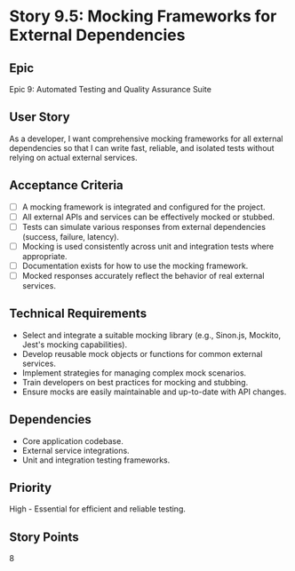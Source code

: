 # Story 9.5: Mocking Frameworks for External Dependencies

## Epic

Epic 9: Automated Testing and Quality Assurance Suite

## User Story

As a developer, I want comprehensive mocking frameworks for all external dependencies so that I can write fast, reliable, and isolated tests without relying on actual external services.

## Acceptance Criteria

- [ ] A mocking framework is integrated and configured for the project.
- [ ] All external APIs and services can be effectively mocked or stubbed.
- [ ] Tests can simulate various responses from external dependencies (success, failure, latency).
- [ ] Mocking is used consistently across unit and integration tests where appropriate.
- [ ] Documentation exists for how to use the mocking framework.
- [ ] Mocked responses accurately reflect the behavior of real external services.

## Technical Requirements

- Select and integrate a suitable mocking library (e.g., Sinon.js, Mockito, Jest's mocking capabilities).
- Develop reusable mock objects or functions for common external services.
- Implement strategies for managing complex mock scenarios.
- Train developers on best practices for mocking and stubbing.
- Ensure mocks are easily maintainable and up-to-date with API changes.

## Dependencies

- Core application codebase.
- External service integrations.
- Unit and integration testing frameworks.

## Priority

High - Essential for efficient and reliable testing.

## Story Points

8
